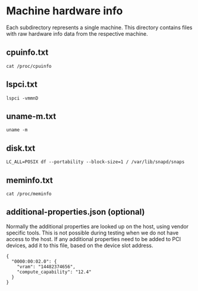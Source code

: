 # Machine hardware info

Each subdirectory represents a single machine.
This directory contains files with raw hardware info data from the respective machine.

## cpuinfo.txt

```
cat /proc/cpuinfo
```

## lspci.txt

```
lspci -vmmnD
```

## uname-m.txt

```
uname -m
```

## disk.txt

```
LC_ALL=POSIX df --portability --block-size=1 / /var/lib/snapd/snaps
```

## meminfo.txt

```
cat /proc/meminfo
```

## additional-properties.json (optional)

Normally the additional properties are looked up on the host, using vendor specific tools.
This is not possible during testing when we do not have access to the host.
If any additional properties need to be added to PCI devices, add it to this file, based on the device slot address.

```
{
  "0000:00:02.0": {
    "vram": "14482374656",
    "compute_capability": "12.4"
  }
}
```
